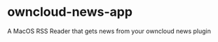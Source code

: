 owncloud-news-app
=================

A MacOS RSS Reader that gets news from your owncloud news plugin
